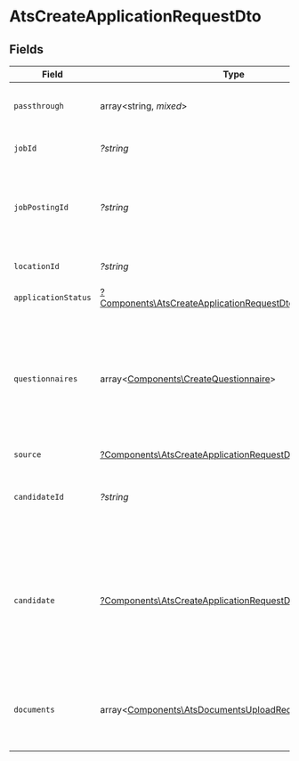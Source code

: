 # AtsCreateApplicationRequestDto


## Fields

| Field                                                                                                                                     | Type                                                                                                                                      | Required                                                                                                                                  | Description                                                                                                                               | Example                                                                                                                                   |
| ----------------------------------------------------------------------------------------------------------------------------------------- | ----------------------------------------------------------------------------------------------------------------------------------------- | ----------------------------------------------------------------------------------------------------------------------------------------- | ----------------------------------------------------------------------------------------------------------------------------------------- | ----------------------------------------------------------------------------------------------------------------------------------------- |
| `passthrough`                                                                                                                             | array<string, *mixed*>                                                                                                                    | :heavy_minus_sign:                                                                                                                        | Value to pass through to the provider                                                                                                     | {<br/>"other_known_names": "John Doe"<br/>}                                                                                               |
| `jobId`                                                                                                                                   | *?string*                                                                                                                                 | :heavy_minus_sign:                                                                                                                        | Unique identifier of the job                                                                                                              | 4071538b-3cac-4fbf-ac76-f78ed250ffdd                                                                                                      |
| `jobPostingId`                                                                                                                            | *?string*                                                                                                                                 | :heavy_minus_sign:                                                                                                                        | Unique identifier of the job posting that is associated with application                                                                  | 1c702a20-8de8-4d03-ac18-cbf4ac42eb51                                                                                                      |
| `locationId`                                                                                                                              | *?string*                                                                                                                                 | :heavy_minus_sign:                                                                                                                        | Unique identifier of the location                                                                                                         | dd8d41d1-5eb8-4408-9c87-9ba44604eae4                                                                                                      |
| `applicationStatus`                                                                                                                       | [?Components\AtsCreateApplicationRequestDtoApplicationStatus](../../Models/Components/AtsCreateApplicationRequestDtoApplicationStatus.md) | :heavy_minus_sign:                                                                                                                        | N/A                                                                                                                                       |                                                                                                                                           |
| `questionnaires`                                                                                                                          | array<[Components\CreateQuestionnaire](../../Models/Components/CreateQuestionnaire.md)>                                                   | :heavy_minus_sign:                                                                                                                        | Questionnaires associated with the application                                                                                            | {<br/>"id": "right_to_work",<br/>"answers": [<br/>{<br/>"id": "answer1",<br/>"type": "text",<br/>"values": [<br/>"Yes"<br/>]<br/>}<br/>]<br/>} |
| `source`                                                                                                                                  | [?Components\AtsCreateApplicationRequestDtoSource](../../Models/Components/AtsCreateApplicationRequestDtoSource.md)                       | :heavy_minus_sign:                                                                                                                        | N/A                                                                                                                                       |                                                                                                                                           |
| `candidateId`                                                                                                                             | *?string*                                                                                                                                 | :heavy_minus_sign:                                                                                                                        | Unique identifier of the candidate. Provide this OR candidate, but not both.                                                              | e3cb75bf-aa84-466e-a6c1-b8322b257a48                                                                                                      |
| `candidate`                                                                                                                               | [?Components\AtsCreateApplicationRequestDtoCandidate](../../Models/Components/AtsCreateApplicationRequestDtoCandidate.md)                 | :heavy_minus_sign:                                                                                                                        | Candidate Properties. Provide this OR candidate_id, but not both. Providing this attempts to create a new candidate with the application. |                                                                                                                                           |
| `documents`                                                                                                                               | array<[Components\AtsDocumentsUploadRequestDto](../../Models/Components/AtsDocumentsUploadRequestDto.md)>                                 | :heavy_minus_sign:                                                                                                                        | Document Properties. Providing this attempts to upload files with the application.                                                        |                                                                                                                                           |